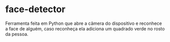 # face-detector
Ferramenta feita em Python que abre a câmera do dispositivo e reconhece  a face de alguém, caso reconheça ela adiciona um quadrado verde no rosto da pessoa.
